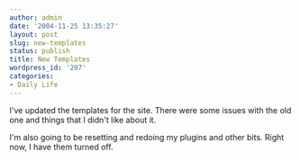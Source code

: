 ```yaml
---
author: admin
date: '2004-11-25 13:35:27'
layout: post
slug: new-templates
status: publish
title: New Templates
wordpress_id: '297'
categories:
- Daily Life
---
```

I've updated the templates for the site. There were some issues with the old one and things that I didn't like about it.

I'm also going to be resetting and redoing my plugins and other bits. Right now, I have them turned off.

